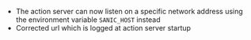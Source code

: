 - The action server can now listen on a specific network address using the environment variable `SANIC_HOST` instead
- Corrected url which is logged at action server startup
